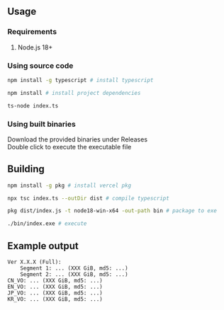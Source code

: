 ## Usage

### Requirements

1. Node.js 18+

### Using source code

```bash
npm install -g typescript # install typescript

npm install # install project dependencies

ts-node index.ts
```

### Using built binaries

Download the provided binaries under Releases \
Double click to execute the executable file

## Building

```bash
npm install -g pkg # install vercel pkg

npx tsc index.ts --outDir dist # compile typescript

pkg dist/index.js -t node18-win-x64 -out-path bin # package to exe

./bin/index.exe # execute
```

## Example output

```
Ver X.X.X (Full):
    Segment 1: ... (XXX GiB, md5: ...)
    Segment 2: ... (XXX GiB, md5: ...)
CN_VO: ... (XXX GiB, md5: ...)
EN_VO: ... (XXX GiB, md5: ...)
JP_VO: ... (XXX GiB, md5: ...)
KR_VO: ... (XXX GiB, md5: ...)
```
